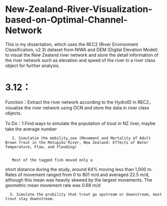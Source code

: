 # New-Zealand-River-Visualization-based-on-Optimal-Channel-Network
This is my dissertation, which uses the REC2 (River Environment Classification, v2.3) dataset from NIWA and DEM (Digital Elevation Model) to visual the New Zealand river network and store the detail information of the river network such as elevation and speed of the river in a river class object for further analysis.

# 3.12：
Function：Extract the river network according to the HydroID in REC2， visualize the river network using OCN and store the data in river class objects.

To Do：1.Find ways to simulate the population of trout in NZ river, maybe take the average number

       2. Simulatie the mobility,see (Movement and Mortality of Adult Brown Trout in the Motupiko River, New Zealand: Effects of Water Temperature, Flow, and Flooding) 

       
       Most of the tagged fish moved only a
short distance during the study, around 64% moving
less than 1,000 m. Rates of movement ranged from 0 to
801 m/d and averaged 22.5 m/d, although this mean
was heavily skewed by the largest movements. The
geometric mean movement rate was 0.68 m/d


      3. Simulate the probility that trout go upstream or downstream, most trout stay downstream.

